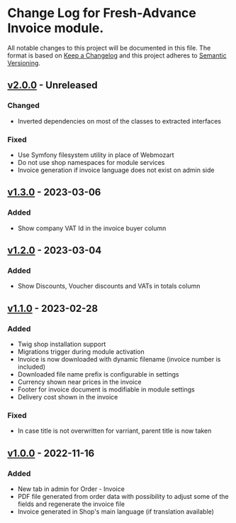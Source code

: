 # Change Log for Fresh-Advance Invoice module.

All notable changes to this project will be documented in this file.
The format is based on [Keep a Changelog](http://keepachangelog.com/)
and this project adheres to [Semantic Versioning](http://semver.org/).

## [v2.0.0] - Unreleased

### Changed
- Inverted dependencies on most of the classes to extracted interfaces

### Fixed
- Use Symfony filesystem utility in place of Webmozart
- Do not use shop namespaces for module services
- Invoice generation if invoice language does not exist on admin side

## [v1.3.0] - 2023-03-06

### Added
- Show company VAT Id in the invoice buyer column

## [v1.2.0] - 2023-03-04

### Added
- Show Discounts, Voucher discounts and VATs in totals column

## [v1.1.0] - 2023-02-28

### Added
- Twig shop installation support
- Migrations trigger during module activation
- Invoice is now downloaded with dynamic filename (invoice number is included)
- Downloaded file name prefix is configurable in settings
- Currency shown near prices in the invoice
- Footer for invoice document is modifiable in module settings
- Delivery cost shown in the invoice

### Fixed
- In case title is not overwritten for varriant, parent title is now taken

## [v1.0.0] - 2022-11-16

### Added
- New tab in admin for Order - Invoice
- PDF file generated from order data with possibility to adjust some of the fields and regenerate the invoice file
- Invoice generated in Shop's main language (if translation available)

[v2.0.0]: https://github.com/Fresh-Advance/Invoice/compare/v1.3.0...v2.0.0
[v1.3.0]: https://github.com/Fresh-Advance/Invoice/compare/v1.2.0...v1.3.0
[v1.2.0]: https://github.com/Fresh-Advance/Invoice/compare/v1.1.0...v1.2.0
[v1.1.0]: https://github.com/Fresh-Advance/Invoice/compare/v1.0.0...v1.1.0
[v1.0.0]: https://github.com/Fresh-Advance/Invoice/compare/6e6618ba66...v1.0.0
